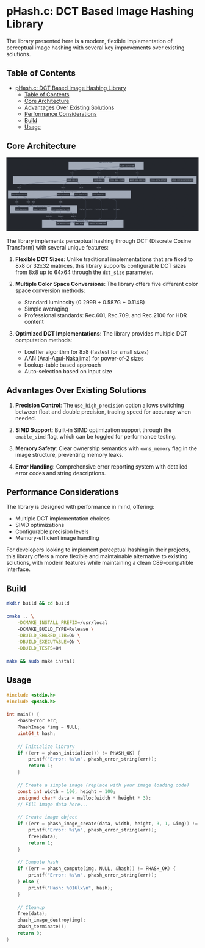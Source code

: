 # pHash.c: DCT Based Image Hashing Library 

The library presented here is a modern, flexible implementation of perceptual image hashing with several key improvements over existing solutions.

## Table of Contents

- [pHash.c: DCT Based Image Hashing Library](#phashc-dct-based-image-hashing-library)
  - [Table of Contents](#table-of-contents)
  - [Core Architecture](#core-architecture)
  - [Advantages Over Existing Solutions](#advantages-over-existing-solutions)
  - [Performance Considerations](#performance-considerations)
  - [Build](#build)
  - [Usage](#usage)

## Core Architecture

![Architecture](assets/architecture.png)

The library implements perceptual hashing through DCT (Discrete Cosine Transform) with several unique features:


1. **Flexible DCT Sizes**: Unlike traditional implementations that are fixed to 8x8 or 32x32 matrices, this library supports configurable DCT sizes from 8x8 up to 64x64 through the `dct_size` parameter.

2. **Multiple Color Space Conversions**: The library offers five different color space conversion methods:
    - Standard luminosity (0.299R + 0.587G + 0.114B)
    - Simple averaging
    - Professional standards: Rec.601, Rec.709, and Rec.2100 for HDR content

3. **Optimized DCT Implementations**: The library provides multiple DCT computation methods:
    - Loeffler algorithm for 8x8 (fastest for small sizes)
    - AAN (Arai-Agui-Nakajima) for power-of-2 sizes
    - Lookup-table based approach
    - Auto-selection based on input size

## Advantages Over Existing Solutions

1. **Precision Control**: The `use_high_precision` option allows switching between float and double precision, trading speed for accuracy when needed.

2. **SIMD Support**: Built-in SIMD optimization support through the `enable_simd` flag, which can be toggled for performance testing.

3. **Memory Safety**: Clear ownership semantics with `owns_memory` flag in the image structure, preventing memory leaks.

4. **Error Handling**: Comprehensive error reporting system with detailed error codes and string descriptions.

## Performance Considerations

The library is designed with performance in mind, offering:
- Multiple DCT implementation choices
- SIMD optimizations
- Configurable precision levels
- Memory-efficient image handling

For developers looking to implement perceptual hashing in their projects, this library offers a more flexible and maintainable alternative to existing solutions, with modern features while maintaining a clean C89-compatible interface.

## Build 

```bash 
mkdir build && cd build

cmake .. \
    -DCMAKE_INSTALL_PREFIX=/usr/local
    -DCMAKE_BUILD_TYPE=Release \
    -DBUILD_SHARED_LIB=ON \
    -DBUILD_EXECUTABLE=ON \
    -DBUILD_TESTS=ON

make && sudo make install
```

## Usage

```c
#include <stdio.h>
#include <pHash.h>

int main() {
    PhashError err;
    PhashImage *img = NULL;
    uint64_t hash;

    // Initialize library
    if ((err = phash_initialize()) != PHASH_OK) {
        printf("Error: %s\n", phash_error_string(err));
        return 1;
    }

    // Create a simple image (replace with your image loading code)
    const int width = 100, height = 100;
    unsigned char* data = malloc(width * height * 3);
    // Fill image data here...

    // Create image object
    if ((err = phash_image_create(data, width, height, 3, 1, &img)) != PHASH_OK) {
        printf("Error: %s\n", phash_error_string(err));
        free(data);
        return 1;
    }

    // Compute hash
    if ((err = phash_compute(img, NULL, &hash)) != PHASH_OK) {
        printf("Error: %s\n", phash_error_string(err));
    } else {
        printf("Hash: %016lx\n", hash);
    }

    // Cleanup
    free(data);
    phash_image_destroy(img);
    phash_terminate();
    return 0;
}
```

